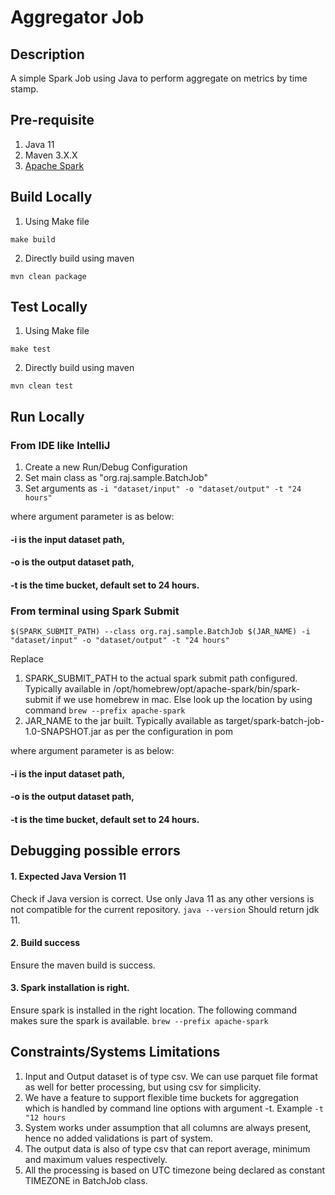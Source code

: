 Aggregator Job
=======================

## Description

A simple Spark Job using Java to perform aggregate on metrics by time stamp. 

## Pre-requisite
1. Java 11
2. Maven 3.X.X
3. [Apache Spark](https://spark.apache.org/downloads.html)

## Build Locally
1. Using Make file
```
make build
```
2. Directly build using maven
```
mvn clean package
```

## Test Locally
1. Using Make file
```
make test
```
2. Directly build using maven
```
mvn clean test
```

## Run Locally

### From IDE like IntelliJ
1. Create a new Run/Debug Configuration
2. Set main class as "org.raj.sample.BatchJob"
3. Set arguments as ```-i "dataset/input" -o "dataset/output" -t "24 hours"```

where argument parameter is as below:
#### -i is the input dataset path, 
#### -o is the output dataset path,
#### -t is the time bucket, default set to 24 hours. 

### From terminal using Spark Submit
```
$(SPARK_SUBMIT_PATH) --class org.raj.sample.BatchJob $(JAR_NAME) -i "dataset/input" -o "dataset/output" -t "24 hours"
```

Replace 
1. SPARK_SUBMIT_PATH to the actual spark submit path configured. Typically available in /opt/homebrew/opt/apache-spark/bin/spark-submit if we use homebrew in mac. Else look up the location by using command ```brew --prefix apache-spark``` 
2. JAR_NAME to the jar built. Typically available as target/spark-batch-job-1.0-SNAPSHOT.jar as per the configuration in pom

where argument parameter is as below:
#### -i is the input dataset path,
#### -o is the output dataset path,
#### -t is the time bucket, default set to 24 hours.

## Debugging possible errors

#### 1. Expected Java Version 11
Check if Java version is correct. Use only Java 11 as any other versions is not compatible for the current repository. 
``` java --version ```
Should return jdk 11. 

#### 2. Build success
Ensure the maven build is success. 

#### 3. Spark installation is right. 
Ensure spark is installed in the right location. The following command makes sure the spark is available. 
```brew --prefix apache-spark```


## Constraints/Systems Limitations
1. Input and Output dataset is of type csv. We can use parquet file format as well for better processing, but using csv for simplicity. 
2. We have a feature to support flexible time buckets for aggregation which is handled by command line options with argument -t. Example ```-t "12 hours```
3. System works under assumption that all columns are always present, hence no added validations is part of system. 
4. The output data is also of type csv that can report average, minimum and maximum values respectively. 
5. All the processing is based on UTC timezone being declared as constant TIMEZONE in BatchJob class. 